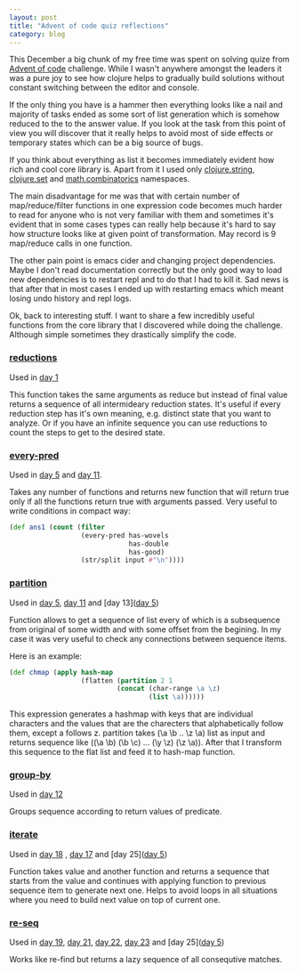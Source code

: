 ```yaml
---
layout: post
title: "Advent of code quiz reflections"
category: blog
---
```


This December a big chunk of my free time was spent on
solving quize from [Advent of code](http://adventofcode.com/)
challenge. While I wasn't anywhere amongst the leaders
it was a pure joy to see how clojure helps to gradually
build solutions without constant switching between the editor
and console.

If the only thing you have is a hammer then everything looks
like a nail and majority of tasks ended as some sort of list
generation which is somehow reduced to the to the answer value.
If you look at the task from this point of view you will discover
that it really helps to avoid most of side effects or temporary states
which can be a big source of bugs.

If you think about everything as list it becomes immediately evident
how rich and cool core library is. Apart from it I used only
[clojure.string](http://clojuredocs.org/clojure.string),
[clojure.set](http://clojuredocs.org/clojure.set) and
[math.combinatorics](https://github.com/clojure/math.combinatorics) namespaces.

The main disadvantage for me was that with certain number of
map/reduce/filter functions in one expression code becomes much
harder to read for anyone who is not very familiar with them
and sometimes it's evident that in some cases types can really help
because it's hard to say how structure looks like at given point
of transformation. May record is 9 map/reduce calls in one function.

The other pain point is emacs cider and changing project dependencies.
Maybe I don't read documentation correctly but the only good way to
load new dependencies is to restart repl and to do that I had to kill
it. Sad news is that after that in most cases I ended up with restarting
emacs which meant losing undo history and repl logs.

Ok, back to interesting stuff. I want to share a few incredibly useful
functions from the core library that I discovered while doing the challenge.
Although simple sometimes they drastically simplify the code.

###  [reductions](http://clojuredocs.org/clojure.core/reductions)

Used in [day 1](https://github.com/can3p/adventofcode2015/blob/master/src/advent_of_code_2015/day1.clj)

This function takes the same arguments as reduce but instead of final
value returns a sequence of all intermideary reduction states. It's
useful if every reduction step has it's own meaning, e.g. distinct
state that you want to analyze. Or if you have an infinite sequence
you can use reductions to count the steps to get to the desired state.

### [every-pred](http://clojuredocs.org/clojure.core/every-pred)

Used in [day 5](https://github.com/can3p/adventofcode2015/blob/master/src/advent_of_code_2015/day5.clj) and [day 11](https://github.com/can3p/adventofcode2015/blob/e2b130ee64d9a638554238414dc209a3ce8081b6/src/advent_of_code_2015/day11.clj).

Takes any number of functions and returns new function that will return
true only if all the functions return true with arguments passed. Very useful
to write conditions in compact way:

```clojure
(def ans1 (count (filter
                  (every-pred has-wovels
                              has-double
                              has-good)
                  (str/split input #"\n"))))
```

### [partition](http://clojuredocs.org/clojure.core/partition)

Used in [day 5](https://github.com/can3p/adventofcode2015/blob/master/src/advent_of_code_2015/day5.clj), [day 11](https://github.com/can3p/adventofcode2015/blob/master/src/advent_of_code_2015/day11.clj) and [day 13]([day 5](https://github.com/can3p/adventofcode2015/blob/master/src/advent_of_code_2015/day13.clj))

Function allows to get a sequence of list every of which is a
subsequence from original of some width and with some offset from
the begining. In my case it was very useful to check any connections
between sequence items.

Here is an example:

```clojure
(def chmap (apply hash-map
                  (flatten (partition 2 1
                           (concat (char-range \a \z)
                                   (list \a))))))
```

This expression generates a hashmap with keys that are individual characters
and the values that are the charecters that alphabetically follow them, except
a follows z. partition takes (\a \b .. \z \a) list as input and returns
sequence like ((\a \b) (\b \c) ... (\y \z) (\z \a)). After that I transform
this sequence to the flat list and feed it to hash-map function.


### [group-by](http://clojuredocs.org/clojure.core/group-by)

Used in [day 12](https://github.com/can3p/adventofcode2015/blob/master/src/advent_of_code_2015/day12.clj)

Groups sequence according to return values of predicate.

### [iterate](http://clojuredocs.org/clojure.core/iterate)

Used in [day 18](https://github.com/can3p/adventofcode2015/blob/master/src/advent_of_code_2015/day18.clj) , [day 17](https://github.com/can3p/adventofcode2015/blob/master/src/advent_of_code_2015/day17.clj) and [day 25]([day 5](https://github.com/can3p/adventofcode2015/blob/master/src/advent_of_code_2015/day25.clj))

Function takes value and another function and returns a sequence that starts from
the value and continues with applying function to previous sequence item to generate
next one. Helps to avoid loops in all situations where you need to build next value
on top of current one.

### [re-seq](http://clojuredocs.org/clojure.core/re-seq)

Used in [day 19](https://github.com/can3p/adventofcode2015/blob/master/src/advent_of_code_2015/day19.clj), [day 21](https://github.com/can3p/adventofcode2015/blob/master/src/advent_of_code_2015/day21.clj), [day 22](https://github.com/can3p/adventofcode2015/blob/master/src/advent_of_code_2015/day22.clj), [day 23](https://github.com/can3p/adventofcode2015/blob/master/src/advent_of_code_2015/day23.clj) and [day 25]([day 5](https://github.com/can3p/adventofcode2015/blob/master/src/advent_of_code_2015/day25.clj))

Works like re-find but returns a lazy sequence of all consequtive matches.
